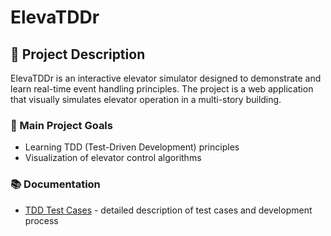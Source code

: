 # ElevaTDDr

## 📝 Project Description

ElevaTDDr is an interactive elevator simulator designed to demonstrate and learn real-time event handling principles. The project is a web application that visually simulates elevator operation in a multi-story building.

### 🎯 Main Project Goals

- Learning TDD (Test-Driven Development) principles
- Visualization of elevator control algorithms

### 📚 Documentation

- [TDD Test Cases](README-TDD.md) - detailed description of test cases and development process
